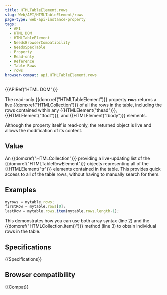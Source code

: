 ```yaml
---
title: HTMLTableElement.rows
slug: Web/API/HTMLTableElement/rows
page-type: web-api-instance-property
tags:
  - API
  - HTML DOM
  - HTMLTableElement
  - NeedsBrowserCompatibility
  - NeedsSpecTable
  - Property
  - Read-only
  - Reference
  - Table Rows
  - rows
browser-compat: api.HTMLTableElement.rows
---
```


{{APIRef("HTML DOM")}}

The read-only {{domxref("HTMLTableElement")}}
property **`rows`** returns a live
{{domxref("HTMLCollection")}} of all the rows in the table, including the rows
contained within any {{HTMLElement("thead")}}, {{HTMLElement("tfoot")}}, and
{{HTMLElement("tbody")}} elements.

Although the property itself is read-only, the returned object is live and allows the
modification of its content.

## Value

An {{domxref("HTMLCollection")}} providing a live-updating list of the
{{domxref("HTMLTableRowElement")}} objects representing all of the {{HTMLElement("tr")}}
elements contained in the table. This provides quick access to all of the table rows,
without having to manually search for them.

## Examples

```js
myrows = mytable.rows;
firstRow = mytable.rows[0];
lastRow = mytable.rows.item(mytable.rows.length-1);
```

This demonstrates how you can use both array syntax (line 2) and the
{{domxref("HTMLCollection.item()")}} method (line 3) to obtain individual rows in the
table.

## Specifications

{{Specifications}}

## Browser compatibility

{{Compat}}
